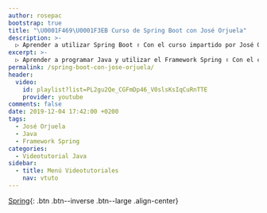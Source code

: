 ```yaml
---
author: rosepac
bootstrap: true
title: "\U0001F469‍\U0001F3EB Curso de Spring Boot con José Orjuela"
description: >-
  ▷ Aprender a utilizar Spring Boot ✌️ Con el curso impartido por José Orjuela ⭐️
excerpt: >-
  ▷ Aprender a programar Java y utilizar el Framework Spring ✌️ Con el curso impartido por José Orjuela ⭐️
permalink: /spring-boot-con-jose-orjuela/
header:
  video:
    id: playlist?list=PL2gu2Qe_CGFmDp46_V0slsKsIqCuRnTTE
    provider: youtube
comments: false
date: 2019-12-04 17:42:00 +0200
tags:
  - José Orjuela
  - Java
  - Framework Spring
categories:
  - Videotutorial Java
sidebar:
  - title: Menú Videotutoriales
    nav: vtuto
---
```


[Spring](/cursos-tecnologia/#spring){: .btn .btn--inverse .btn--large .align-center}
